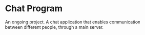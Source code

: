 # Chat Program

An ongoing project. A chat application that enables communication between different people, through a main server.
